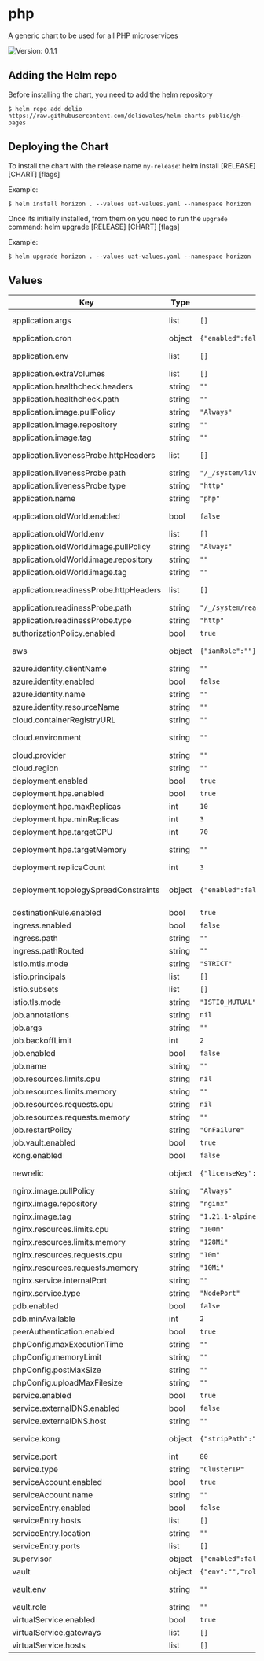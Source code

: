# php

A generic chart to be used for all PHP microservices

![Version: 0.1.1](https://img.shields.io/badge/Version-0.1.1-informational?style=flat-square)

## Adding the Helm repo

Before installing the chart, you need to add the helm repository

```
$ helm repo add delio https://raw.githubusercontent.com/deliowales/helm-charts-public/gh-pages
```

## Deploying the Chart

To install the chart with the release name `my-release`:
helm install [RELEASE] [CHART] [flags]

Example:
```
$ helm install horizon . --values uat-values.yaml --namespace horizon
```

Once its initially installed, from them on you need to run the `upgrade` command:
helm upgrade [RELEASE] [CHART] [flags]

Example:
```
$ helm upgrade horizon . --values uat-values.yaml --namespace horizon
```

## Values

| Key | Type | Default | Description |
|-----|------|---------|-------------|
| application.args | list | `[]` | Any args that need to be supplied to the `ENTRYPOINT` command. |
| application.cron | object | `{"enabled":false}` | Enable CRON. This is only to be used with `Horizon` |
| application.env | list | `[]` | Application environment variables. Currently, most of these should be stored in Vault and defined in Terragrunt. |
| application.extraVolumes | list | `[]` |  |
| application.healthcheck.headers | string | `""` |  |
| application.healthcheck.path | string | `""` |  |
| application.image.pullPolicy | string | `"Always"` |  |
| application.image.repository | string | `""` | Name of the ECR/ACR repository |
| application.image.tag | string | `""` | Image tag to be pulled |
| application.livenessProbe.httpHeaders | list | `[]` | Custom headers to set in the request. HTTP allows repeated headers. |
| application.livenessProbe.path | string | `"/_/system/liveness"` |  |
| application.livenessProbe.type | string | `"http"` | Type of liveness healthcheck. `http` or `tcp` |
| application.name | string | `"php"` | Name of the application e.g. Deals |
| application.oldWorld.enabled | bool | `false` | Configure Old World deployments. Only to be used with `Horizon` or `Event`. |
| application.oldWorld.env | list | `[]` |  |
| application.oldWorld.image.pullPolicy | string | `"Always"` |  |
| application.oldWorld.image.repository | string | `""` |  |
| application.oldWorld.image.tag | string | `""` |  |
| application.readinessProbe.httpHeaders | list | `[]` | Custom headers to set in the request. HTTP allows repeated headers. |
| application.readinessProbe.path | string | `"/_/system/readiness"` |  |
| application.readinessProbe.type | string | `"http"` | Type of readiness healthcheck. `http` or `tcp` |
| authorizationPolicy.enabled | bool | `true` |  |
| aws | object | `{"iamRole":""}` | IAM Role to allow the application access to AWS resources (e.g. S3, SQS, Lambda) if needed. |
| azure.identity.clientName | string | `""` |  |
| azure.identity.enabled | bool | `false` |  |
| azure.identity.name | string | `""` |  |
| azure.identity.resourceName | string | `""` |  |
| cloud.containerRegistryURL | string | `""` | **Required**: URL for the Container Registry |
| cloud.environment | string | `""` | **Required**: Cloud Environment. `staging-demo` (aws only), `demo`, `staging-production` (azure only) or `production`. |
| cloud.provider | string | `""` | **Required**: Cloud Provider. Either `AWS` or `Azure` |
| cloud.region | string | `""` | Cloud Region. Only needed for AWS |
| deployment.enabled | bool | `true` |  |
| deployment.hpa.enabled | bool | `true` |  |
| deployment.hpa.maxReplicas | int | `10` | Maximum number of replica pods |
| deployment.hpa.minReplicas | int | `3` | Minimum number of replica pods |
| deployment.hpa.targetCPU | int | `70` | Target CPU usage (%) |
| deployment.hpa.targetMemory | string | `""` | Target Memory usage (Mi). Default is `(request+limit) / 2`. Feel free to overwrite that here if necessary. |
| deployment.replicaCount | int | `3` | Replica count not considering the HPA |
| deployment.topologySpreadConstraints | object | `{"enabled":false,"maxSkew":null,"topologyKey":null,"whenUnsatisfiable":null}` | Configure Topology Spread Constrains. # Ref: https://kubernetes.io/docs/concepts/workloads/pods/pod-topology-spread-constraints |
| destinationRule.enabled | bool | `true` |  |
| ingress.enabled | bool | `false` |  |
| ingress.path | string | `""` |  |
| ingress.pathRouted | string | `""` |  |
| istio.mtls.mode | string | `"STRICT"` |  |
| istio.principals | list | `[]` |  |
| istio.subsets | list | `[]` |  |
| istio.tls.mode | string | `"ISTIO_MUTUAL"` |  |
| job.annotations | string | `nil` |  |
| job.args | string | `""` |  |
| job.backoffLimit | int | `2` |  |
| job.enabled | bool | `false` |  |
| job.name | string | `""` |  |
| job.resources.limits.cpu | string | `nil` |  |
| job.resources.limits.memory | string | `""` |  |
| job.resources.requests.cpu | string | `nil` |  |
| job.resources.requests.memory | string | `""` |  |
| job.restartPolicy | string | `"OnFailure"` |  |
| job.vault.enabled | bool | `true` |  |
| kong.enabled | bool | `false` |  |
| newrelic | object | `{"licenseKey":""}` | The license key for New Relic. Only needed for FluentBit containers which are only used by PHP services. |
| nginx.image.pullPolicy | string | `"Always"` |  |
| nginx.image.repository | string | `"nginx"` |  |
| nginx.image.tag | string | `"1.21.1-alpine-unprivileged"` |  |
| nginx.resources.limits.cpu | string | `"100m"` |  |
| nginx.resources.limits.memory | string | `"128Mi"` |  |
| nginx.resources.requests.cpu | string | `"10m"` |  |
| nginx.resources.requests.memory | string | `"10Mi"` |  |
| nginx.service.internalPort | string | `""` | Port that nginx is listening on |
| nginx.service.type | string | `"NodePort"` |  |
| pdb.enabled | bool | `false` |  |
| pdb.minAvailable | int | `2` |  |
| peerAuthentication.enabled | bool | `true` |  |
| phpConfig.maxExecutionTime | string | `""` |  |
| phpConfig.memoryLimit | string | `""` |  |
| phpConfig.postMaxSize | string | `""` |  |
| phpConfig.uploadMaxFilesize | string | `""` |  |
| service.enabled | bool | `true` |  |
| service.externalDNS.enabled | bool | `false` |  |
| service.externalDNS.host | string | `""` |  |
| service.kong | object | `{"stripPath":""}` | Strip the path defined in Ingress resource and then forward the request to the upstream service. |
| service.port | int | `80` |  |
| service.type | string | `"ClusterIP"` |  |
| serviceAccount.enabled | bool | `true` |  |
| serviceAccount.name | string | `""` | Leave blank to default to the application name |
| serviceEntry.enabled | bool | `false` |  |
| serviceEntry.hosts | list | `[]` |  |
| serviceEntry.location | string | `""` |  |
| serviceEntry.ports | list | `[]` |  |
| supervisor | object | `{"enabled":false}` | Only needed for Analytics Old-world |
| vault | object | `{"env":"","role":""}` | Vault configuration |
| vault.env | string | `""` | Environment of the vault. Format: `<< env >>/<< vault name >> |
| vault.role | string | `""` | Role name |
| virtualService.enabled | bool | `true` |  |
| virtualService.gateways | list | `[]` |  |
| virtualService.hosts | list | `[]` |  |

